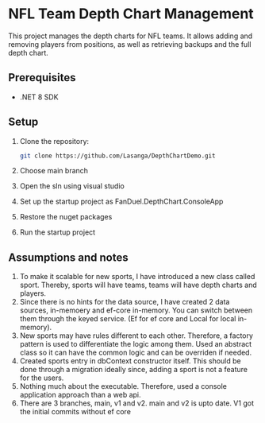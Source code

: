 # NFL Team Depth Chart Management

This project manages the depth charts for NFL teams. It allows adding and removing players from positions, as well as retrieving backups and the full depth chart.

## Prerequisites

- .NET 8 SDK

## Setup

1. Clone the repository:

   ```bash
   git clone https://github.com/Lasanga/DepthChartDemo.git

2. Choose main branch
3. Open the sln using visual studio
4. Set up the startup project as FanDuel.DepthChart.ConsoleApp
5. Restore the nuget packages
6. Run the startup project

## Assumptions and notes
1. To make it scalable for new sports, I have introduced a new class called sport. Thereby, sports will have teams, teams will have depth charts and players.
2. Since there is no hints for the data source, I have created 2 data sources, in-memoery and ef-core in-memory. You can switch between them through the keyed service. (Ef for ef core and Local for local in-memory).
3. New sports may have rules different to each other. Therefore, a factory pattern is used to differentiate the logic among them. Used an abstract class so it can have the common logic and can be overriden if needed.
4. Created sports entry in dbContext constructor itself. This should be done through a migration ideally since, adding a sport is not a feature for the users. 
5. Nothing much about the executable. Therefore, used a console application approach than a web api.
6. There are 3 branches, main, v1 and v2. main and v2 is upto date. V1 got the initial commits without ef core
